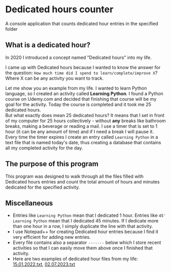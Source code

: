 # Dedicated hours counter
A console application that counts dedicated hour entries in the specified folder

## What is a dedicated hour?
In 2020 I introduced a concept named "Dedicated hours" into my life.

I came up with Dedicated hours because I wanted to know the answer for the question: `How much time did I spend to learn/complete/improve X`? Where X can be any activity you want to track.

Let me show you an example from my life. I wanted to learn Python language, so I created an activity called **Learning Python**. I found a Python course on Udemy.com and decided that finishing that course will be my goal for the activity. Today the course is completed and it took me 25 dedicated hours.<br>
But what exactly does mean 25 dedicated hours? It means that I set in front of my computer for 25 hours collectively - without **any** breaks like bathroom breaks, making a beverage or reading a mail. I use a timer that is set to 1 hour (it can be any amount of time) and if I need a break I will pause it. Every time the timer expires I create an entry called `Learning Python` in a text file that is named today's date, thus creating a database that contains all my completed activity for the day.

## The purpose of this program
This program was designed to walk through all the files filled with Dedicated hours entries and count the total amount of hours and minutes dedicated for the specified activity.

## Miscellaneous
- Entries like `Learning Python` mean that I dedicated 1 hour. Entries like `45' Learning Python` mean that I dedicated 45 minutes. If I dedicate more than one hour in a row, I simply duplicate the line with that activity.
- I use Notepad++ for creating Dedicated hour entries because I find it very efficient for adding new entries.
- Every file contains also a separator `-------` below which I store recent activities so that I can easily move them above once I finished that activity.
- Here are two examples of dedicated hour files from my life: [15.01.2022.txt](https://savenko.pl/My%20drive/15.01.2022.txt), [02.07.2023.txt](https://savenko.pl/My%20drive/02.07.2023.txt)
